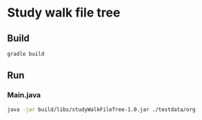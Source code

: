 # Study walk file tree

## Build

```sh
gradle build
```

## Run

### Main.java

```sh
java -jar build/libs/studyWalkFileTree-1.0.jar ./testdata/org
```


